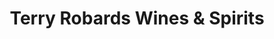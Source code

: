 ---
title: "Terry Robards Wines & Spirits"
url: /lake-placid/terry-robards-wines-und-spirits/
shop: Wein
---